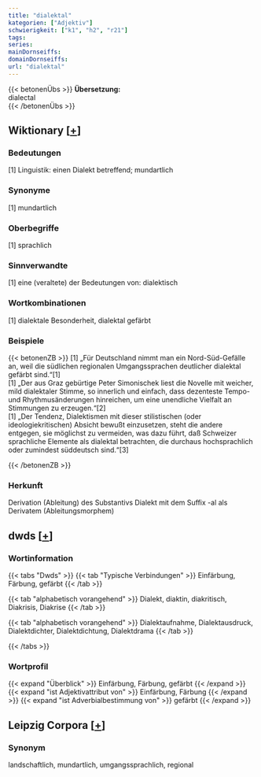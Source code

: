 ```yaml
---
title: "dialektal"
kategorien: ["Adjektiv"]
schwierigkeit: ["k1", "h2", "r21"]
tags:
series:
mainDornseiffs:
domainDornseiffs:
url: "dialektal"
---
```


{{< betonenÜbs >}}
**Übersetzung:**  
dialectal  
{{< /betonenÜbs >}}

## Wiktionary [[+](https://de.wiktionary.org/wiki/dialektal)]

### Bedeutungen
[1] Linguistik: einen Dialekt betreffend; mundartlich  

### Synonyme
[1] mundartlich  

### Oberbegriffe
[1] sprachlich  

### Sinnverwandte
[1] eine (veraltete) der Bedeutungen von: dialektisch  

### Wortkombinationen
[1] dialektale Besonderheit, dialektal gefärbt  

### Beispiele
{{< betonenZB >}}
[1] „Für Deutschland nimmt man ein Nord-Süd-Gefälle an, weil die südlichen regionalen Umgangssprachen deutlicher dialektal gefärbt sind.“[1]  
[1] „Der aus Graz gebürtige Peter Simonischek liest die Novelle mit weicher, mild dialektaler Stimme, so innerlich und einfach, dass dezenteste Tempo- und Rhythmusänderungen hinreichen, um eine unendliche Vielfalt an Stimmungen zu erzeugen.“[2]  
[1] „Der Tendenz, Dialektismen mit dieser stilistischen (oder ideologiekritischen) Absicht bewußt einzusetzen, steht die andere entgegen, sie möglichst zu vermeiden, was dazu führt, daß Schweizer sprachliche Elemente als dialektal betrachten, die durchaus hochsprachlich oder zumindest süddeutsch sind.“[3]  

{{< /betonenZB >}}
### Herkunft
Derivation (Ableitung) des Substantivs Dialekt mit dem Suffix -al als Derivatem (Ableitungsmorphem)  



## dwds [[+](https://www.dwds.de/wb/dialektal)]

### Wortinformation
{{< tabs "Dwds" >}}
{{< tab "Typische Verbindungen" >}}
Einfärbung, Färbung, gefärbt
{{< /tab >}}

{{< tab "alphabetisch vorangehend" >}}
Dialekt, diaktin, diakritisch, Diakrisis, Diakrise
{{< /tab >}}

{{< tab "alphabetisch vorangehend" >}}
Dialektaufnahme, Dialektausdruck, Dialektdichter, Dialektdichtung, Dialektdrama
{{< /tab >}}

{{< /tabs >}}

### Wortprofil
{{< expand "Überblick" >}} Einfärbung, Färbung, gefärbt {{< /expand >}}
{{< expand "ist Adjektivattribut von" >}} Einfärbung, Färbung {{< /expand >}}
{{< expand "ist Adverbialbestimmung von" >}} gefärbt {{< /expand >}}

## Leipzig Corpora [[+](https://corpora.uni-leipzig.de/en/res?word=dialektal&corpusId=deu_newscrawl-public_2018)]


### Synonym
landschaftlich, mundartlich, umgangssprachlich, regional

